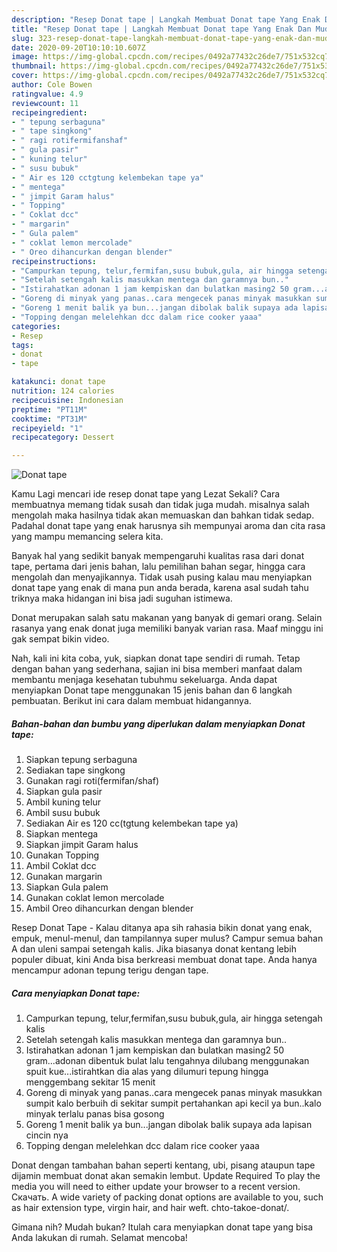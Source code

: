 ```yaml
---
description: "Resep Donat tape | Langkah Membuat Donat tape Yang Enak Dan Mudah"
title: "Resep Donat tape | Langkah Membuat Donat tape Yang Enak Dan Mudah"
slug: 323-resep-donat-tape-langkah-membuat-donat-tape-yang-enak-dan-mudah
date: 2020-09-20T10:10:10.607Z
image: https://img-global.cpcdn.com/recipes/0492a77432c26de7/751x532cq70/donat-tape-foto-resep-utama.jpg
thumbnail: https://img-global.cpcdn.com/recipes/0492a77432c26de7/751x532cq70/donat-tape-foto-resep-utama.jpg
cover: https://img-global.cpcdn.com/recipes/0492a77432c26de7/751x532cq70/donat-tape-foto-resep-utama.jpg
author: Cole Bowen
ratingvalue: 4.9
reviewcount: 11
recipeingredient:
- " tepung serbaguna"
- " tape singkong"
- " ragi rotifermifanshaf"
- " gula pasir"
- " kuning telur"
- " susu bubuk"
- " Air es 120 cctgtung kelembekan tape ya"
- " mentega"
- " jimpit Garam halus"
- " Topping"
- " Coklat dcc"
- " margarin"
- " Gula palem"
- " coklat lemon mercolade"
- " Oreo dihancurkan dengan blender"
recipeinstructions:
- "Campurkan tepung, telur,fermifan,susu bubuk,gula, air hingga setengah kalis"
- "Setelah setengah kalis masukkan mentega dan garamnya bun.."
- "Istirahatkan adonan 1 jam kempiskan dan bulatkan masing2 50 gram...adonan dibentuk bulat lalu tengahnya dilubang menggunakan spuit kue...istirahtkan dia alas yang dilumuri tepung hingga menggembang sekitar 15 menit"
- "Goreng di minyak yang panas..cara mengecek panas minyak masukkan sumpit kalo berbuih di sekitar sumpit pertahankan api kecil ya bun..kalo minyak terlalu panas bisa gosong"
- "Goreng 1 menit balik ya bun...jangan dibolak balik supaya ada lapisan cincin nya"
- "Topping dengan melelehkan dcc dalam rice cooker yaaa"
categories:
- Resep
tags:
- donat
- tape

katakunci: donat tape 
nutrition: 124 calories
recipecuisine: Indonesian
preptime: "PT11M"
cooktime: "PT31M"
recipeyield: "1"
recipecategory: Dessert

---
```



![Donat tape](https://img-global.cpcdn.com/recipes/0492a77432c26de7/751x532cq70/donat-tape-foto-resep-utama.jpg)

Kamu Lagi mencari ide resep donat tape yang Lezat Sekali? Cara membuatnya memang tidak susah dan tidak juga mudah. misalnya salah mengolah maka hasilnya tidak akan memuaskan dan bahkan tidak sedap. Padahal donat tape yang enak harusnya sih mempunyai aroma dan cita rasa yang mampu memancing selera kita.

Banyak hal yang sedikit banyak mempengaruhi kualitas rasa dari donat tape, pertama dari jenis bahan, lalu pemilihan bahan segar, hingga cara mengolah dan menyajikannya. Tidak usah pusing kalau mau menyiapkan donat tape yang enak di mana pun anda berada, karena asal sudah tahu triknya maka hidangan ini bisa jadi suguhan istimewa.

Donat merupakan salah satu makanan yang banyak di gemari orang. Selain rasanya yang enak donat juga memiliki banyak varian rasa. Maaf minggu ini gak sempat bikin video.


Nah, kali ini kita coba, yuk, siapkan donat tape sendiri di rumah. Tetap dengan bahan yang sederhana, sajian ini bisa memberi manfaat dalam membantu menjaga kesehatan tubuhmu sekeluarga. Anda dapat menyiapkan Donat tape menggunakan 15 jenis bahan dan 6 langkah pembuatan. Berikut ini cara dalam membuat hidangannya.

<!--inarticleads1-->

##### Bahan-bahan dan bumbu yang diperlukan dalam menyiapkan Donat tape:

1. Siapkan  tepung serbaguna
1. Sediakan  tape singkong
1. Gunakan  ragi roti(fermifan/shaf)
1. Siapkan  gula pasir
1. Ambil  kuning telur
1. Ambil  susu bubuk
1. Sediakan  Air es 120 cc(tgtung kelembekan tape ya)
1. Siapkan  mentega
1. Siapkan  jimpit Garam halus
1. Gunakan  Topping
1. Ambil  Coklat dcc
1. Gunakan  margarin
1. Siapkan  Gula palem
1. Gunakan  coklat lemon mercolade
1. Ambil  Oreo dihancurkan dengan blender


Resep Donat Tape - Kalau ditanya apa sih rahasia bikin donat yang enak, empuk, menul-menul, dan tampilannya super mulus? Campur semua bahan A dan uleni sampai setengah kalis. Jika biasanya donat kentang lebih populer dibuat, kini Anda bisa berkreasi membuat donat tape. Anda hanya mencampur adonan tepung terigu dengan tape. 

<!--inarticleads2-->

##### Cara menyiapkan Donat tape:

1. Campurkan tepung, telur,fermifan,susu bubuk,gula, air hingga setengah kalis
1. Setelah setengah kalis masukkan mentega dan garamnya bun..
1. Istirahatkan adonan 1 jam kempiskan dan bulatkan masing2 50 gram...adonan dibentuk bulat lalu tengahnya dilubang menggunakan spuit kue...istirahtkan dia alas yang dilumuri tepung hingga menggembang sekitar 15 menit
1. Goreng di minyak yang panas..cara mengecek panas minyak masukkan sumpit kalo berbuih di sekitar sumpit pertahankan api kecil ya bun..kalo minyak terlalu panas bisa gosong
1. Goreng 1 menit balik ya bun...jangan dibolak balik supaya ada lapisan cincin nya
1. Topping dengan melelehkan dcc dalam rice cooker yaaa


Donat dengan tambahan bahan seperti kentang, ubi, pisang ataupun tape dijamin membuat donat akan semakin lembut. Update Required To play the media you will need to either update your browser to a recent version. Скачать. A wide variety of packing donat options are available to you, such as hair extension type, virgin hair, and hair weft. chto-takoe-donat/. 

Gimana nih? Mudah bukan? Itulah cara menyiapkan donat tape yang bisa Anda lakukan di rumah. Selamat mencoba!

